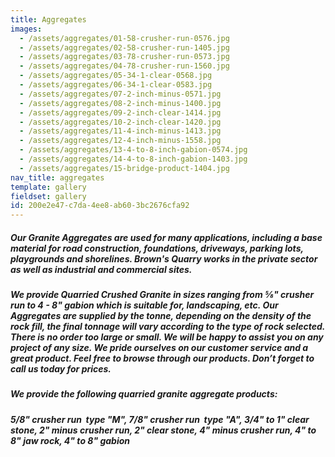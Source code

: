 ```yaml
---
title: Aggregates
images:
  - /assets/aggregates/01-58-crusher-run-0576.jpg
  - /assets/aggregates/02-58-crusher-run-1405.jpg
  - /assets/aggregates/03-78-crusher-run-0573.jpg
  - /assets/aggregates/04-78-crusher-run-1560.jpg
  - /assets/aggregates/05-34-1-clear-0568.jpg
  - /assets/aggregates/06-34-1-clear-0583.jpg
  - /assets/aggregates/07-2-inch-minus-0571.jpg
  - /assets/aggregates/08-2-inch-minus-1400.jpg
  - /assets/aggregates/09-2-inch-clear-1414.jpg
  - /assets/aggregates/10-2-inch-clear-1420.jpg
  - /assets/aggregates/11-4-inch-minus-1413.jpg
  - /assets/aggregates/12-4-inch-minus-1558.jpg
  - /assets/aggregates/13-4-to-8-inch-gabion-0574.jpg
  - /assets/aggregates/14-4-to-8-inch-gabion-1403.jpg
  - /assets/aggregates/15-bridge-product-1404.jpg
nav_title: aggregates
template: gallery
fieldset: gallery
id: 200e2e47-c7da-4ee8-ab60-3bc2676cfa92
---
```

<h5>Our Granite Aggregates are used for many applications, including a base material for road construction, foundations, driveways, parking lots, playgrounds and shorelines. Brown's Quarry works in the private sector as well as industrial and commercial sites.</h5>
<h5>We provide Quarried Crushed Granite in sizes ranging from &#8541;" crusher run to 4 - 8" gabion which is suitable for, landscaping, etc. Our Aggregates are supplied by the tonne, depending on the density of the rock fill, the final tonnage will vary according to the type of rock selected. There is no order too large or small.  We will be happy to assist you on any project of any size.  We pride ourselves on our customer service and a great product.  Feel free to browse through our products.  Don’t forget to call us today for prices.</h5><h5> We provide the following quarried granite aggregate products:</h5><h5>5/8" crusher run ­ type "M", 7/8" crusher run ­ type "A", 3/4" to 1" clear stone, 2" minus crusher run, 2" clear stone, 4" minus crusher run, 4" to 8" jaw rock, 4" to 8" gabion</h5>
